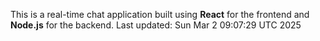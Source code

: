 This is a real-time chat application built using **React** for the frontend and **Node.js** for the backend.
Last updated: Sun Mar  2 09:07:29 UTC 2025
